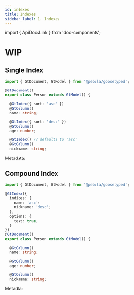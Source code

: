 ```yaml
---
id: indexes
title: Indexes
sidebar_label: 1. Indexes
---
```

import { ApiDocsLink } from 'doc-components';

# WIP

## Single Index

```typescript
import { GtDocument, GtModel } from '@pebula/goosetyped';

@GtDocument()
export class Person extends GtModel() {

  @GtIndex({ sort: 'asc' })
  @GtColumn()
  name: string;

  @GtIndex({ sort: 'desc' })
  @GtColumn()
  age: number;

  @GtIndex() // defaults to 'asc'
  @GtColumn()
  nickname: string;
```

Metadata: <ApiDocsLink type="interface" symbol="GtSingleIndexMetadataArgs"></ApiDocsLink>

## Compound Index

```typescript
import { GtDocument, GtModel } from '@pebula/goosetyped';

@GtIndex({
  indices: {
    name: 'asc';
    nickname: 'desc';
  },
  options: {
    test: true,
  }
})
@GtDocument()
export class Person extends GtModel() {

  @GtColumn()
  name: string;

  @GtColumn()
  age: number;

  @GtColumn()
  nickname: string;
```

Metadta: <ApiDocsLink type="interface" symbol="GtCompoundIndexMetadataArgs"></ApiDocsLink>
